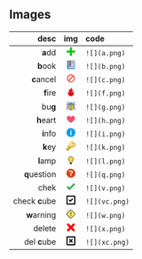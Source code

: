 ## Images

| desc           | img           | code           |
| -------------: | :-----------: | :------------- |
| **a**dd        |  ![](a.png)   |  `![](a.png)`  |
| **b**ook       |  ![](b.png)   |  `![](b.png)`  |
| **c**ancel     |  ![](c.png)   |  `![](c.png)`  |
| **f**ire       |  ![](f.png)   |  `![](f.png)`  |
| bu**g**        |  ![](g.png)   |  `![](g.png)`  |
| **h**eart      |  ![](h.png)   |  `![](h.png)`  |
| **i**nfo       |  ![](i.png)   |  `![](i.png)`  |
| **k**ey        |  ![](k.png)   |  `![](k.png)`  |
| **l**amp       |  ![](l.png)   |  `![](l.png)`  |
| **q**uestion   |  ![](q.png)   |  `![](q.png)`  |
| chek           |  ![](v.png)   |  `![](v.png)`  |
| check **c**ube |  ![](vc.png)  |  `![](vc.png)` |
| **w**arning    |  ![](w.png)   |  `![](w.png)`  |
| delete         |  ![](x.png)   |  `![](x.png)`  |
| del **c**ube   |  ![](xc.png)  |  `![](xc.png)` |
